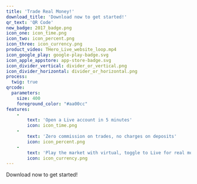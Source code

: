 ```yaml
---
title: 'Trade Real Money!'
download_title: 'Download now to get started!'
qr_text: 'QR Code'
new_badge: 2017_badge.png
icon_one: icon_time.png
icon_two: icon_percent.png
icon_three: icon_currency.png
product_video: THero_Live_website_loop.mp4
icon_google_play: google-play-badge.svg
icon_apple_appstore: app-store-badge.svg
icon_divider_vertical: divider_or_vertical.png
icon_divider_horizontal: divider_or_horizontal.png
process:
  twig: true
qrcode:
  parameters:
    size: 400
    foreground_color: "#aa00cc"
features:
    -
        text: 'Open a Live account in 5 minutes'
        icon: icon_time.png
    -
        text: 'Zero commission on trades, no charges on deposits'
        icon: icon_percent.png
    -
        text: 'Play the market with virtual, toggle to Live for real money'
        icon: icon_currency.png        
---
```


Download now to get started!